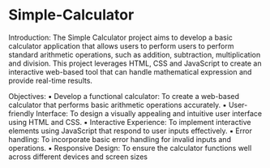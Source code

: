 # Simple-Calculator

Introduction:
  The Simple Calculator project aims to develop a basic calculator
  application that allows users to perform users to perform standard 
  arithmetic operations, such as addition, subtraction, multiplication 
  and division.
  This project leverages HTML, CSS and JavaScript to create an 
  interactive web-based tool that can handle mathematical 
  expression and provide real-time results.

  
Objectives:
  ▪ Develop a functional calculator: To create a web-based 
  calculator that performs basic arithmetic operations 
  accurately.
  ▪ User-friendly Interface: To design a visually appealing and 
  intuitive user interface using HTML and CSS.
  ▪ Interactive Experience: To implement interactive elements 
  using JavaScript that respond to user inputs effectively.
  ▪ Error handling: To incorporate basic error handling for invalid 
  inputs and operations.
  ▪ Responsive Design: To ensure the calculator functions well 
  across different devices and screen sizes
